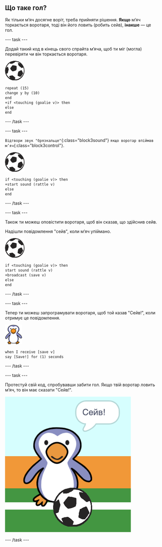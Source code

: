 ## Що таке гол?

Як тільки м’яч досягне воріт, треба прийняти рішення. __Якщо__ м’яч торкається воротаря, тоді він його ловить (робить сейв), __інакше__ — це гол.

--- task ---

Додай такий код в кінець свого спрайта м’яча, щоб ти міг (могла) перевіряти чи він торкається воротаря.

![спрайт футбольного м’яча](images/football-sprite.png)

```blocks3
repeat (15)
change y by (10)
end
+if <touching (goalie v)> then
else
end
```

--- /task ---

--- task ---

`Відтвори звук "брязкальце"`{:class="block3sound"} `якщо воротар впіймав м’яч`{:class="block3control"}.

![спрайт футбольного м’яча](images/football-sprite.png)

```blocks3
if <touching (goalie v)> then
+start sound (rattle v)
else
end
```

--- /task ---

--- task ---

Також ти можеш оповістити воротаря, щоб він сказав, що здійснив сейв.

Надішли повідомлення "сейв", коли м’яч упіймано.

![спрайт футбольного м’яча](images/football-sprite.png)

```blocks3
if <touching (goalie v)> then
start sound (rattle v)
+broadcast (save v)
else
end
```

--- /task ---

--- task ---

Тепер ти можеш запрограмувати воротаря, щоб той казав "Сейв!", коли отримує це повідомлення.

![спрайт воротаря](images/goalie-sprite.png)

```blocks3
when I receive [save v]
say [Save!] for (1) seconds
```

--- /task ---

--- task ---

Протестуй свій код, спробувавши забити гол. Якщо твій воротар ловить м’яч, то він має сказати "Сейв!".

![знімок екрана](images/goalie-save-test.png)

--- /task ---
